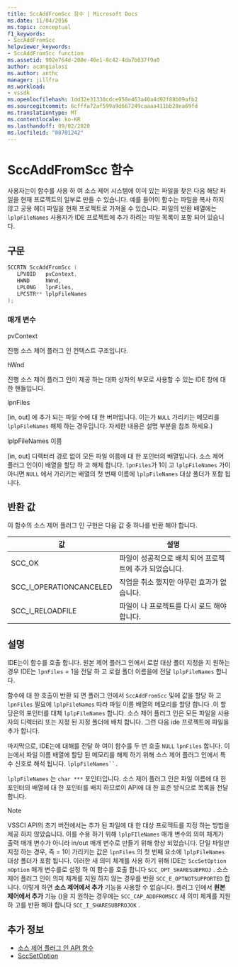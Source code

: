 ```yaml
---
title: SccAddFromScc 함수 | Microsoft Docs
ms.date: 11/04/2016
ms.topic: conceptual
f1_keywords:
- SccAddFromScc
helpviewer_keywords:
- SccAddFromScc function
ms.assetid: 902e764d-200e-46e1-8c42-4da7b037f9a0
author: acangialosi
ms.author: anthc
manager: jillfra
ms.workload:
- vssdk
ms.openlocfilehash: 1dd32e31330cdce958e463a40a4d92f88b09afb2
ms.sourcegitcommit: 6cfffa72af599a9d667249caaaa411bb28ea69fd
ms.translationtype: MT
ms.contentlocale: ko-KR
ms.lasthandoff: 09/02/2020
ms.locfileid: "80701242"
---
```

# <a name="sccaddfromscc-function"></a>SccAddFromScc 함수
사용자는이 함수를 사용 하 여 소스 제어 시스템에 이미 있는 파일을 찾은 다음 해당 파일을 현재 프로젝트의 일부로 만들 수 있습니다. 예를 들어이 함수는 파일을 복사 하지 않고 공용 헤더 파일을 현재 프로젝트로 가져올 수 있습니다. 파일의 반환 배열에는 `lplpFileNames` 사용자가 IDE 프로젝트에 추가 하려는 파일 목록이 포함 되어 있습니다.

## <a name="syntax"></a>구문

```cpp
SCCRTN SccAddFromScc (
   LPVOID   pvContext,
   HWND     hWnd,
   LPLONG   lpnFiles,
   LPCSTR** lplpFileNames
);
```

### <a name="parameters"></a>매개 변수
 pvContext

진행 소스 제어 플러그 인 컨텍스트 구조입니다.

 hWnd

진행 소스 제어 플러그 인이 제공 하는 대화 상자의 부모로 사용할 수 있는 IDE 창에 대 한 핸들입니다.

 lpnFiles

[in, out] 에 추가 되는 파일 수에 대 한 버퍼입니다. 이는가 `NULL` 가리키는 메모리를 `lplpFileNames` 해제 하는 경우입니다. 자세한 내용은 설명 부분을 참조 하세요.)

 lplpFileNames 이름

[in, out] 디렉터리 경로 없이 모든 파일 이름에 대 한 포인터의 배열입니다. 소스 제어 플러그 인이이 배열을 할당 하 고 해제 합니다. `lpnFiles`가 1이 고 `lplpFileNames` 가이 아니면 `NULL` 에서 가리키는 배열의 첫 번째 이름에 `lplpFileNames` 대상 폴더가 포함 됩니다.

## <a name="return-value"></a>반환 값
 이 함수의 소스 제어 플러그 인 구현은 다음 값 중 하나를 반환 해야 합니다.

|값|설명|
|-----------|-----------------|
|SCC_OK|파일이 성공적으로 배치 되어 프로젝트에 추가 되었습니다.|
|SCC_I_OPERATIONCANCELED|작업을 취소 했지만 아무런 효과가 없습니다.|
|SCC_I_RELOADFILE|파일이 나 프로젝트를 다시 로드 해야 합니다.|

## <a name="remarks"></a>설명
 IDE는이 함수를 호출 합니다. 원본 제어 플러그 인에서 로컬 대상 폴더 지정을 지 원하는 경우 IDE는 `lpnFiles` = 1을 전달 하 고 로컬 폴더 이름을에 전달 `lplpFileNames` 합니다.

 함수에 대 한 호출이 반환 되 면 플러그 인에서 `SccAddFromScc` 및에 값을 할당 하 고 `lpnFiles` 필요에 `lplpFileNames` 따라 파일 이름 배열의 메모리를 할당 합니다 .이 할당은의 포인터를 대체 `lplpFileNames` 합니다. 소스 제어 플러그 인은 모든 파일을 사용자의 디렉터리 또는 지정 된 지정 폴더에 배치 합니다. 그런 다음 ide 프로젝트에 파일을 추가 합니다.

 마지막으로, IDE는에 대해를 전달 하 여이 함수를 두 번 호출 `NULL` `lpnFiles` 합니다. 이는에서 파일 이름 배열에 할당 된 메모리를 해제 하기 위해 소스 제어 플러그 인에서 특수 신호로 해석 됩니다. `lplpFileNames``.`

 `lplpFileNames` 는 `char ***` 포인터입니다. 소스 제어 플러그 인은 파일 이름에 대 한 포인터의 배열에 대 한 포인터를 배치 하므로이 API에 대 한 표준 방식으로 목록을 전달 합니다.

> [!NOTE]
> VSSCI API의 초기 버전에서는 추가 된 파일에 대 한 대상 프로젝트를 지정 하는 방법을 제공 하지 않았습니다. 이를 수용 하기 위해 `lplpFIleNames` 매개 변수의 의미 체계가 출력 매개 변수가 아니라 in/out 매개 변수로 만들기 위해 향상 되었습니다. 단일 파일만 지정 하는 경우, 즉 = 1이 가리키는 값은 `lpnFiles` 의 첫 번째 요소에 `lplpFileNames` 대상 폴더가 포함 됩니다. 이러한 새 의미 체계를 사용 하기 위해 IDE는 `SccSetOption` `nOption` 매개 변수를로 설정 하 여 함수를 호출 합니다 `SCC_OPT_SHARESUBPROJ` . 소스 제어 플러그 인이 의미 체계를 지원 하지 않는 경우를 반환 `SCC_E_OPTNOTSUPPORTED` 합니다. 이렇게 하면 **소스 제어에서 추가** 기능을 사용할 수 없습니다. 플러그 인에서 **원본 제어에서 추가** 기능 ()을 지 원하는 경우에는 `SCC_CAP_ADDFROMSCC` 새 의미 체계를 지원 하 고를 반환 해야 합니다 `SCC_I_SHARESUBPROJOK` .

## <a name="see-also"></a>추가 정보
- [소스 제어 플러그 인 API 함수](../extensibility/source-control-plug-in-api-functions.md)
- [SccSetOption](../extensibility/sccsetoption-function.md)
